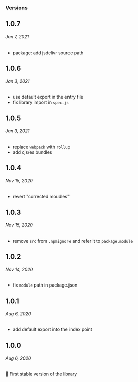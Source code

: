 ### Versions

## 1.0.7
###### *Jan 7, 2021*

- package: add jsdelivr source path

## 1.0.6
###### *Jan 3, 2021*

- use default export in the entry file
- fix library import in `spec.js`

## 1.0.5
###### *Jan 3, 2021*

- replace `webpack` with `rollup`
- add cjs/es bundles

## 1.0.4
###### *Nov 15, 2020*

- revert "corrected moudles"

## 1.0.3
###### *Nov 15, 2020*

- remove `src` from `.npmignore` and refer it to `package.module`

## 1.0.2
###### *Nov 14, 2020*

- fix `module` path in package.json

## 1.0.1
###### *Aug 6, 2020*

- add default export into the index point

## 1.0.0
###### *Aug 6, 2020*

🎉 First stable version of the library
